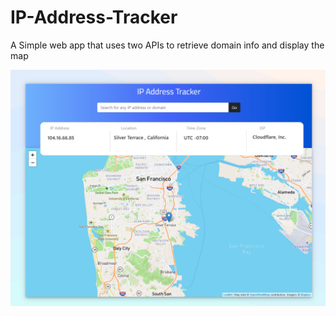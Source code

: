 # IP-Address-Tracker
A Simple web app that uses two APIs to retrieve domain info and display the map

![](tracker.PNG)
